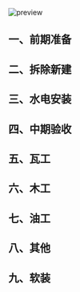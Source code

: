 ![preview](https://pic1.zhimg.com/v2-02716a5855016a8a229257cda75d708d_r.jpg?source=1940ef5c)

## 一、前期准备

## 二、拆除新建

## 三、水电安装

## 四、中期验收

## 五、瓦工

## 六、木工

## 七、油工

## 八、其他

## 九、软装

